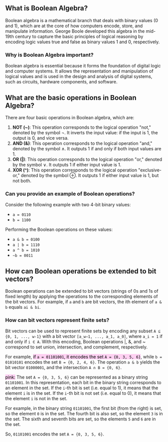 ## What is Boolean Algebra?

Boolean algebra is a mathematical branch that deals with binary values (0 and 1), which are at the core of how computers encode, store, and manipulate information. George Boole developed this algebra in the mid-19th century to capture the basic principles of logical reasoning by encoding logic values true and false as binary values 1 and 0, respectively.

### Why is Boolean Algebra important?

Boolean algebra is essential because it forms the foundation of digital logic and computer systems. It allows the representation and manipulation of logical values and is used in the design and analysis of digital systems, such as circuits, hardware components, and software.

## What are the basic operations in Boolean Algebra?

There are four basic operations in Boolean algebra, which are:

1.  **NOT (~)**: This operation corresponds to the logical operation "not," denoted by the symbol ¬. It inverts the input value: if the input is 1, the output is 0, and vice versa.
2.  **AND (&)**: This operation corresponds to the logical operation "and," denoted by the symbol ∧. It outputs 1 if and only if both input values are 1.
3.  **OR (|)**: This operation corresponds to the logical operation "or," denoted by the symbol ∨. It outputs 1 if either input value is 1.
4.  **XOR (^)**: This operation corresponds to the logical operation "exclusive-or," denoted by the symbol ⊕. It outputs 1 if either input value is 1, but not both.

### Can you provide an example of Boolean operations?

Consider the following example with two 4-bit binary values:

-   `a = 0110`
-   `b = 1100`

Performing the Boolean operations on these values:

-   `a & b = 0100`
-   `a | b = 1110`
-   `a ^ b = 1010`
-   `~b = 0011`

## How can Boolean operations be extended to bit vectors?

Boolean operations can be extended to bit vectors (strings of 0s and 1s of fixed length) by applying the operations to the corresponding elements of the bit vectors. For example, if `a` and `b` are bit vectors, the ith element of `a & b` equals `ai & bi`.

### How can bit vectors represent finite sets?

Bit vectors can be used to represent finite sets by encoding any subset `A ⊆ {0, 1, ..., w-1}` with a bit vector `[a_w−1, ..., a_1, a_0]`, where `a_i = 1` if and only if `i ∈ A`. With this encoding, Boolean operations |, &, and ~ correspond to set union, intersection, and complement, respectively.

For example, <mark style="background: #FFB8EBA6;">if `a = 01101001`, it encodes the set `A = {0, 3, 5, 6}`</mark>, while `b = 01010101` encodes the set `B = {0, 2, 4, 6}`. The operation `a & b` yields the bit vector `01000001`, and the intersection `A ∩ B = {0, 6}`.

<mark style="background: #FFB8EBA6;">pink:</mark>
The set `A = {0, 3, 5, 6}` can be represented as a binary string `01101001`. In this representation, each bit in the binary string corresponds to an element in the set. If the `i`-th bit is set (i.e. equal to 1), it means that the element `i` is in the set. If the `i`-th bit is not set (i.e. equal to 0), it means that the element `i` is not in the set.

For example, in the binary string `01101001`, the first bit (from the right) is set, so the element `0` is in the set. The fourth bit is also set, so the element `3` is in the set. The sixth and seventh bits are set, so the elements `5` and `6` are in the set.

So, `01101001` encodes the set `A = {0, 3, 5, 6}`.